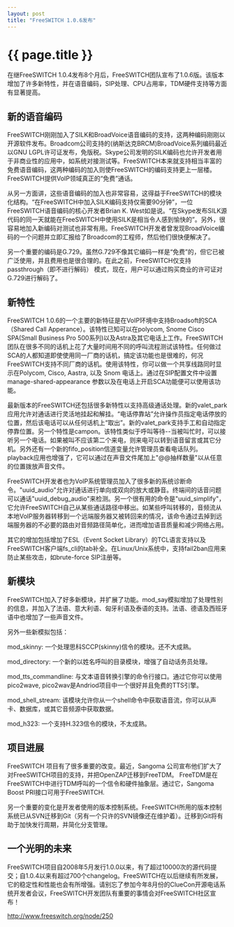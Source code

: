 ```yaml
---
layout: post
title: "FreeSWITCH 1.0.6发布"
---
```


# {{ page.title }}

在继FreeSWITCH 1.0.4发布8个月后，FreeSWITCH团队宣布了1.0.6版。该版本增加了许多新特性，并在语音编码，SIP处理、CPU占用率，TDM硬件支持等方面有显著提高。

新的语音编码
------

FreeSWITCH刚刚加入了SILK和BroadVoice语音编码的支持，这两种编码刚刚以开源软件发布。Broadcom公司支持的(纳斯达克BRCM)BroadVoice系列编码最近以GNU LGPL许可证发布，免版税。Skype公司发明的SILK编码也允许开发者用于非商业性的应用中，如系统对接测试等。FreeSWITCH本来就支持相当丰富的免费语音编码，这两种编码的加入则使FreeSWITCH的编码支持更上一层楼。FreeSWITCH提供VoIP领域真正的“免费”通话。

从另一方面讲，这些语音编码的加入也非常容易，这得益于FreeSWITCH的模块化结构。“在FreeSWITCH中加入SILK编码支持仅需要90分钟”，一位FreeSWITCH语音编码的核心开发者Brian K. West如是说。“在Skype发布SILK源代码的同一天就能在FreeSWITCH中使用SILK是相当令人感到愉快的”。另外，很容易地加入新编码对测试也非常有用。FreeSWITCH开发者曾发现BroadVoice编码的一个问题并立即汇报给了Broadcom的工程师，然后他们很快便解决了。

另一个重要的编码是G.729。虽然G.729不像其它编码一样是“免费”的，但它已被广泛使用，并且费用也是很合理的。在此之前，FreeSWITCH仅支持 passthrough（即不进行解码） 模式，现在，用户可以通过购买商业的许可证对G.729进行解码了。

新特性
------
FreeSWITCH 1.0.6的一个主要的新特征是在VoIP环境中支持Broadsoft的SCA（Shared Call Apperance）。该特性已知可以在polycom, Snome Cisco SPA(Small Business Pro 500系列)以及Astra及其它电话上工作。FreeSWITCH团队在很多不同的话机上花了大量时间用不同的呼叫流程测试该特性。任何做过SCA的人都知道即使使用同一厂商的话机，搞定该功能也是很难的，何况FreeSWITCH支持不同厂商的话机。使用该特性，你可以做一个共享线路同时显示在Polycom, Cisco, Aastra, 以及 Snom 电话上。通过在SIP配置文件中设置 manage-shared-appearance 参数以及在电话上开启SCA功能便可以使用该功能。

最新版本的FreeSWITCH还包括很多新特性以支持高级通话处理。新的valet\_park应用允许对通话进行灵活地挂起和解挂。“电话停靠站”允许操作员指定电话停放的位置，然后该电话可以从任何话机上“取出”。新的valet\_park支持手工和自动指定停靠位置。另一个特性是campon。该特性类似于呼叫等待--当被叫忙时，可以接听另一个电话。如果被叫不应该第二个来电，则来电可以转到语音留言或其它分机。另外还有一个新的fifo\_position信道变量允许管理员查看电话队列。playback应用也增强了，它可以通过在声音文件尾加上"@@抽样数量"以从任意的位置拨放声音文件。

FreeSWITCH开发者也为VoIP系统管理员加入了很多新的系统诊断命令。"uuid\_audio"允许对通话进行单向或双向的放大或静音。终端间的话音问题可以通话"uuid\_debug\_audio"来检测。另一个很有用的命令是"uuid\_simplify"，它允许FreeSWITCH自己从某些通话路径中移出。如某些呼叫转移的，音频流从本地VoIP服务器转移到一个远端服务器又被转回来的情况，该命令通过去掉到远端服务器的不必要的路由对音频路径简单化，进而增加语音质量和减少网络占用。

其它的增加包括增加了ESL（Event Socket Library）的TCL语言支持以及FreeSWITCH客户端fs\_cli的tab补全。在Linux/Unix系统中，支持fail2ban应用来防止某些攻击，如brute-force SIP注册等。

新模块
------

FreeSWITCH加入了好多新模块，并扩展了功能。mod\_say模拟增加了处理性别的信息，并加入了法语、意大利语、匈牙利语及泰语的支持。法语、德语及西班牙语中也增加了一些声音文件。

另外一些新模拟包括：
 
mod\_skinny: 一个处理思科SCCP(skinny)信令的模块。还不大成熟。

mod\_directory: 一个新的以姓名呼叫的目录模块，增强了自动话务员处理。

mod\_tts\_commandline: 与文本语音转换引擎的命令行接口。通过它你可以使用pico2wave, pico2wav是Andriod项目中一个很好并且免费的TTS引擎。

mod\_shell\_stream: 该模块允许你从一个shell命令中获取语音流，你可以从声卡、数据库，或其它音频源中获取数据。

mod\_h323: 一个支持H.323信令的模块，不太成熟。
 
项目进展
------

FreeSWITCH 项目有了很多重要的改变。最近，Sangoma 公司宣布他们扩大了对FreeSWITCH项目的支持，并把OpenZAP迁移到FreeTDM。 FreeTDM是在FreeSWITCH中进行TDM呼叫的一个信令和硬件抽象层。通过它，Sangoma Boost PRI接口可用于FreeSWITCH.

另一个重要的变化是开发者使用的版本控制系统。FreeSWITCH所用的版本控制系统已从SVN迁移到Git（另有一个只许的SVN镜像还在维护着）。迁移到Git将有助于加快发行周期，并简化分支管理。

一个光明的未来
------

FreeSWITCH项目自2008年5月发行1.0.0以来，有了超过10000次的源代码提交；自1.0.4以来有超过700个changelog。FreeSWITCH在以后继续有所发展，它的稳定性和性能也会有所增强。请别忘了参加今年8月份的ClueCon开源电话系统开发者会议，FreeSWITCH开发团队有重要的事情会对FreeSWITCH社区宣布！

<http://www.freeswitch.org/node/250>
